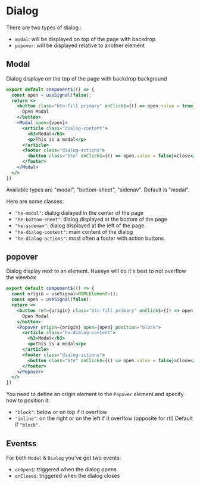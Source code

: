 # Dialog

There are two types of dialog :
- `modal`: will be displayed on top of the page with backdrop
- `popover`: will be displayed relative to another element

## Modal
Dialog displaye on the top of the page with backdrop background

```jsx
export default component$(() => {
  const open = useSignal(false);
  return <>
    <button class="btn-fill primary" onClick$={() => open.value = true}>
      Open Modal
    </button>
    <Modal open={open}>
      <article class="dialog-content">
        <h3>Modal</h3>
        <p>This is a modal</p>  
      </article>
      <footer class="dialog-actions">
        <button class="btn" onClick$={() => open.value = false}>Close</button>
      </footer>
    </Modal>
  </>
})
```
Available types are "modal", "bottom-sheet", "sidenav".
Default is "modal".

Here are some classes: 
- `"he-modal"`: dialog dislayed in the center of the page
- `"he-bottom-sheet"`: dialog displayed at the bottom of the page
- `"he-sidenav"`: dialog displayed at the left of the page
- `"he-dialog-content"`: main content of the dialog
- `"he-dialog-actions"`: most often a footer with action buttons

## popover
Dialog display next to an element. Hueeye will do it's best to not overflow the viewbox

```jsx
export default component$(() => {
  const origin = useSignal<HTMLElement>();
  const open = useSignal(false);
  return <>
    <button ref={origin} class="btn-fill primary" onClick$={() => open.value = true}>
      Open Modal
    </button>
    <Popover origin={origin} open={open} position="block">
      <article class="he-dialog-content">
        <h3>Modal</h3>
        <p>This is a modal</p>  
      </article>
      <footer class="dialog-actions">
        <button class="btn" onClick$={() => open.value = false}>Close</button>
      </footer>
    </Popover>
  </>
})
```
You need to define an origin element to the `Popover` element and specify how to position it: 
- `"block"`: below or on top if it overflow
- `"inline"`: on the right or on the left if it overflow (opposite for rtl)
Default if `"block"`.


## Eventss
For both `Modal` & `Dialog` you've got two events: 
- `onOpen$`: triggered when the dialog opens
- `onClose$`: triggered when the dialog closes